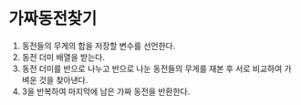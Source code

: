 # 가짜동전찾기
1. 동전들의 무게의 합을 저장할 변수를 선언한다. 
2. 동전 더미 배열을 받는다.
3. 동전 더미를 반으로 나누고 반으로 나눈 동전들의 무게를 재본 후 서로 비교하여 가벼운 것을 찾아낸다.
4. 3을 반복하여 마지막에 남은 가짜 동전을 반환한다.
